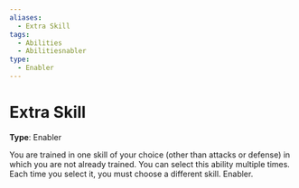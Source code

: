 ```yaml
---
aliases:
  - Extra Skill
tags:
  - Abilities
  - Abilitiesnabler
type:
  - Enabler
---
```


# Extra Skill

**Type**: Enabler

You are trained in one skill of your choice (other than attacks or defense) in which you are not already trained. You can select this ability multiple times. Each time you select it, you must choose a different skill. Enabler.
